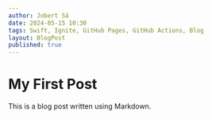 ```yaml
---
author: Jobert Sá
date: 2024-05-15 10:30
tags: Swift, Ignite, GitHub Pages, GitHub Actions, Blog
layout: BlogPost
published: true
---
```

# My First Post

This is a blog post written using Markdown.
